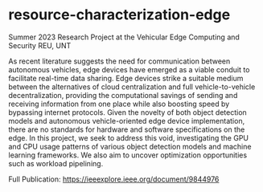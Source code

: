 # resource-characterization-edge
Summer 2023 Research Project at the Vehicular Edge Computing and Security REU, UNT


As recent literature suggests the need for communication between autonomous vehicles, edge devices have emerged as a viable conduit to facilitate real-time data sharing. Edge devices strike a suitable medium between the alternatives of cloud centralization and full vehicle-to-vehicle decentralization, providing the computational savings of sending and receiving information from one place while also boosting speed by bypassing internet protocols. Given the novelty of both object detection models and autonomous vehicle-oriented edge device implementation, there are no standards for hardware and software specifications on the edge. In this project, we seek to address this void, investigating the GPU and CPU usage patterns of various object detection models and machine learning frameworks. We also aim to uncover optimization opportunities such as workload pipelining.

Full Publication: https://ieeexplore.ieee.org/document/9844976
